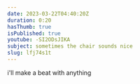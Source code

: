 ```yaml
---
date: 2023-03-22T04:40:20Z
duration: 0:20
hasThumb: true
isPublished: true
youtube: -SI2ODsJIKA
subject: sometimes the chair sounds nice
slug: lfj74s1t
---
```

i'll make a beat with anything
